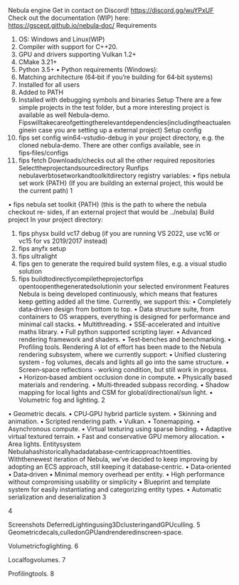 Nebula engine
Get in contact on Discord! https://discord.gg/wuYPxUF
Check out the documentation (WIP) here: https://gscept.github.io/nebula‑doc/
Requirements
1. OS: Windows and Linux(WIP)
2. Compiler with support for C++20.
3. GPU and drivers supporting Vulkan 1.2+
4. CMake 3.21+
5. Python 3.5+
• Python requirements (Windows):
1. Matching architecture (64‑bit if you’re building for 64‑bit systems)
2. Installed for all users
3. Added to PATH
4. Installed with debugging symbols and binaries
Setup
There are a few simple projects in the test folder, but a more interesting project is available as well
Nebula‑demo. Fipswilltakecareofgettingtherelevantdependencies(includingtheactualenginein
case you are setting up a external project)
Setup config
1. fips set config win64-vstudio-debug in your project directory, e.g. the cloned
nebula‑demo. There are other configs available, see in fips‑files/configs
2. fips fetch Downloads/checks out all the other required repositories
Selecttheprojectandsourcedirectory Runfips nebulaverbtosetworkandtoolkitdirectory
registry variables:
• fips nebula set work {PATH} (If you are building an external project, this would be
the current path)
1

• fips nebula set toolkit {PATH} (this is the path to where the nebula checkout re‑
sides, if an external project that would be ../nebula)
Build project In your project directory:
1. fips physx build vc17 debug (if you are running VS 2022, use vc16 or vc15 for vs
2019/2017 instead)
2. fips anyfx setup
3. fips ultralight
4. fips gen to generate the required build system files, e.g. a visual studio solution
5. fips buildtodirectlycompiletheprojectorfips opentoopenthegeneratedsolutionin
your selected environment
Features
Nebula is being developed continuously, which means that features keep getting added all the time.
Currently, we support this:
• Completely data‑driven design from bottom to top.
• Data structure suite, from containers to OS wrappers, everything is designed for performance
and minimal call stacks.
• Multithreading.
• SSE‑accelerated and intuitive maths library.
• Full python supported scripting layer.
• Advanced rendering framework and shaders.
• Test‑benches and benchmarking.
• Profiling tools.
Rendering A lot of effort has been made to the Nebula rendering subsystem, where we currently
support:
• Unified clustering system ‑ fog volumes, decals and lights all go into the same structure.
• Screen‑space reflections ‑ working condition, but still work in progress.
• Horizon‑based ambient occlusion done in compute.
• Physically based materials and rendering.
• Multi‑threaded subpass recording.
• Shadow mapping for local lights and CSM for global/directional/sun light.
• Volumetric fog and lighting.
2

• Geometric decals.
• CPU‑GPU hybrid particle system.
• Skinning and animation.
• Scripted rendering path.
• Vulkan.
• Tonemapping.
• Asynchronous compute.
• Virtual texturing using sparse binding.
• Adaptive virtual textured terrain.
• Fast and conservative GPU memory allocation.
• Area lights.
Entitysystem Nebulahashistoricallyhadadatabase‑centricapproachtoentities. Withthenewest
iteration of Nebula, we’ve decided to keep improving by adopting an ECS approach, still keeping it
database‑centric.
• Data‑oriented
• Data‑driven
• Minimal memory overhead per entity.
• High performance without compromising usability or simplicity
• Blueprint and template system for easily instantiating and categorizing entity types.
• Automatic serialization and deserialization
3

4

Screenshots
DeferredLightingusing3DclusteringandGPUculling.
5
Geometricdecals,culledonGPUandrenderedinscreen‑space.

Volumetricfoglighting.
6

Localfogvolumes.
7

Profilingtools.
8